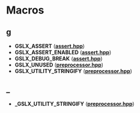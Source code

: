 
# Macros



## g

* **GSLX\_ASSERT** ([**assert.hpp**](assert_8hpp.md))
* **GSLX\_ASSERT\_ENABLED** ([**assert.hpp**](assert_8hpp.md))
* **GSLX\_DEBUG\_BREAK** ([**assert.hpp**](assert_8hpp.md))
* **GSLX\_UNUSED** ([**preprocessor.hpp**](preprocessor_8hpp.md))
* **GSLX\_UTILITY\_STRINGIFY** ([**preprocessor.hpp**](preprocessor_8hpp.md))


## _

* **\_GSLX\_UTILITY\_STRINGIFY** ([**preprocessor.hpp**](preprocessor_8hpp.md))




